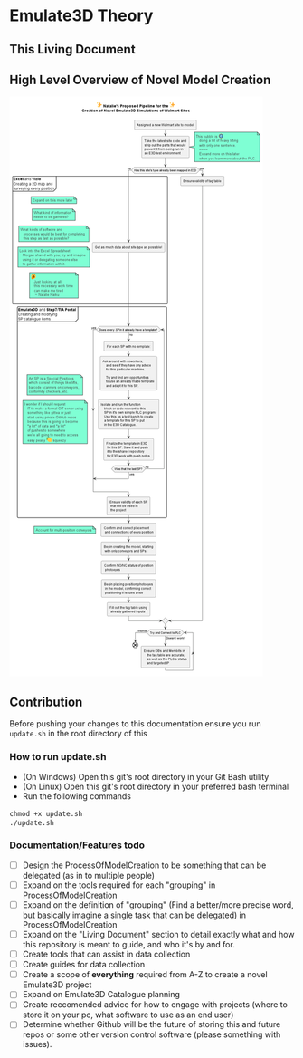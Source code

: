 # Emulate3D Theory

## This Living Document


## High Level Overview of Novel Model Creation
![ProcessOfModelCreation](puml/exports/ProcessOfModelCreation.png)

## Contribution
Before pushing your changes to this documentation ensure you run ```update.sh``` in the root directory of this 

### How to run update.sh
 - (On Windows) Open this git's root directory in your Git Bash utility
 - (On Linux) Open this git's root directory in your preferred bash terminal
 - Run the following commands

```
chmod +x update.sh
./update.sh
```

### Documentation/Features todo
 - [ ] Design the ProcessOfModelCreation to be something that can be delegated (as in to multiple people)
 - [ ] Expand on the tools required for each "grouping" in ProcessOfModelCreation
 - [ ] Expand on the definition of "grouping" (Find a better/more precise word, but basically imagine a single task that can be delegated) in ProcessOfModelCreation
 - [ ] Expand on the "Living Document" section to detail exactly what and how this repository is meant to guide, and who it's by and for.
 - [ ] Create tools that can assist in data collection 
 - [ ] Create guides for data collection
 - [ ] Create a scope of **everything** required from A-Z to create a novel Emulate3D project
 - [ ] Expand on Emulate3D Catalogue planning
 - [ ] Create reccomended advice for how to engage with projects (where to store it on your pc, what software to use as an end user)
 - [ ] Determine whether Github will be the future of storing this and future repos or some other version control software (please something with issues). 